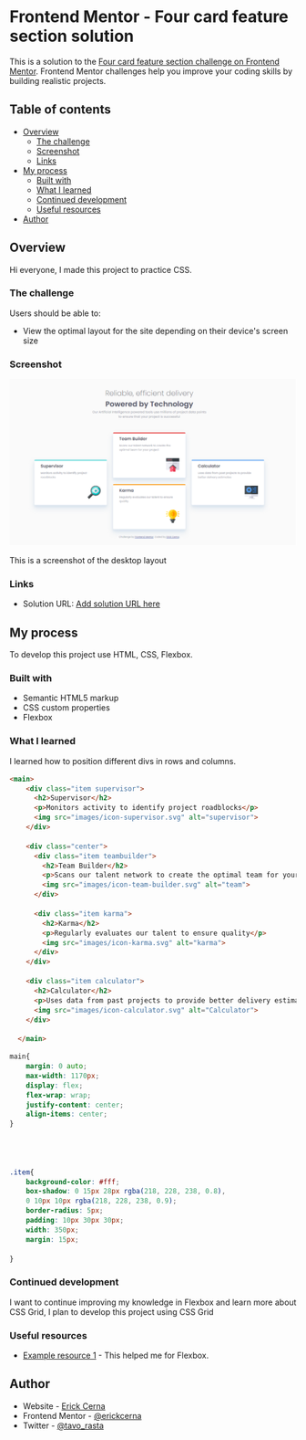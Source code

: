 # Frontend Mentor - Four card feature section solution

This is a solution to the [Four card feature section challenge on Frontend Mentor](https://www.frontendmentor.io/challenges/four-card-feature-section-weK1eFYK). Frontend Mentor challenges help you improve your coding skills by building realistic projects. 

## Table of contents

- [Overview](#overview)
  - [The challenge](#the-challenge)
  - [Screenshot](#screenshot)
  - [Links](#links)
- [My process](#my-process)
  - [Built with](#built-with)
  - [What I learned](#what-i-learned)
  - [Continued development](#continued-development)
  - [Useful resources](#useful-resources)
- [Author](#author)



## Overview

Hi everyone, I made this project to practice CSS.


### The challenge

Users should be able to:

- View the optimal layout for the site depending on their device's screen size

### Screenshot

![](./images/captura.png)

This is a screenshot of the desktop layout



### Links

- Solution URL: [Add solution URL here](https://four-card-feature-srna.netlify.app/)


## My process

To develop this project use HTML, CSS, Flexbox.


### Built with

- Semantic HTML5 markup
- CSS custom properties
- Flexbox




### What I learned

I learned how to position different divs in rows and columns.


```html
<main>
    <div class="item supervisor">
      <h2>Supervisor</h2>
      <p>Monitors activity to identify project roadblocks</p>
      <img src="images/icon-supervisor.svg" alt="supervisor">
    </div>

    <div class="center">
      <div class="item teambuilder">
        <h2>Team Builder</h2>
        <p>Scans our talent network to create the optimal team for your project</p>
        <img src="images/icon-team-builder.svg" alt="team">
      </div>
  
      <div class="item karma">
        <h2>Karma</h2>
        <p>Regularly evaluates our talent to ensure quality</p>
        <img src="images/icon-karma.svg" alt="karma">
      </div>
    </div>

    <div class="item calculator">
      <h2>Calculator</h2>
      <p>Uses data from past projects to provide better delivery estimates</p>
      <img src="images/icon-calculator.svg" alt="Calculator">
    </div>

  </main>
```
```css
main{
    margin: 0 auto;
    max-width: 1170px;
    display: flex;
    flex-wrap: wrap;
    justify-content: center;
    align-items: center;
}




.item{
    background-color: #fff;
    box-shadow: 0 15px 28px rgba(218, 228, 238, 0.8),
    0 10px 10px rgba(218, 228, 238, 0.9);
    border-radius: 5px;
    padding: 10px 30px 30px;
    width: 350px;
    margin: 15px;
    
}
```




### Continued development

I want to continue improving my knowledge in Flexbox and learn more about CSS Grid, I plan to develop this project using CSS Grid


### Useful resources

- [Example resource 1](https://css-tricks.com/snippets/css/a-guide-to-flexbox/) - This helped me for Flexbox. 

## Author

- Website - [Erick Cerna](https://erick-cerna.netlify.app/)
- Frontend Mentor - [@erickcerna](https://www.frontendmentor.io/profile/erickcerna)
- Twitter - [@tavo_rasta](https://www.twitter.com/tavo_rasta)








